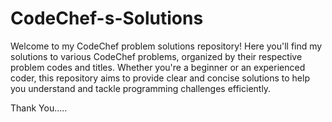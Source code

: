# CodeChef-s-Solutions

Welcome to my CodeChef problem solutions repository! Here you'll find my solutions to various CodeChef problems, organized by their respective problem codes and titles. Whether you're a beginner or an experienced coder, this repository aims to provide clear and concise solutions to help you understand and tackle programming challenges efficiently.

Thank You.....
